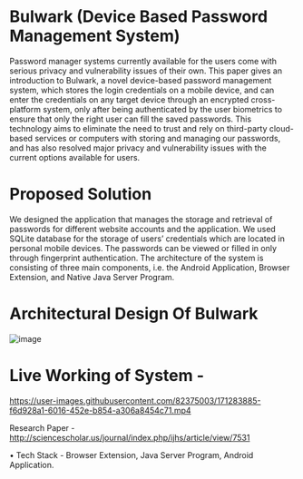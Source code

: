 # Bulwark (Device Based Password Management System)
Password manager systems currently available for the users come with serious privacy and vulnerability issues of their own. This paper gives an introduction to Bulwark, a novel device-based password management system, which stores the login credentials on a mobile device, and can enter the credentials on any target device through an encrypted cross-platform system, only after being authenticated by the user biometrics to ensure that only the right user can fill the saved passwords. This technology aims to eliminate the need to trust and rely on third-party cloud-based services or computers with storing and managing our passwords, and has also resolved major privacy and vulnerability issues with the current options available for users.

# Proposed Solution
We designed the application that manages the storage and retrieval of passwords for different website accounts and the application. We used SQLite database for the storage of users’ credentials which are located in personal mobile devices. The passwords can be viewed or filled in only through fingerprint authentication. The architecture of the system is consisting of three main components, i.e. the Android Application, Browser Extension, and Native Java Server Program.

# Architectural Design Of Bulwark
![image](https://user-images.githubusercontent.com/82375003/171283648-12de64d4-fa6f-4abc-ad50-3b5b9263c095.png)


# Live Working of System - 

https://user-images.githubusercontent.com/82375003/171283885-f6d928a1-6016-452e-b854-a306a8454c71.mp4


Research Paper - http://sciencescholar.us/journal/index.php/ijhs/article/view/7531

• Tech Stack - Browser Extension, Java Server Program, Android Application.
